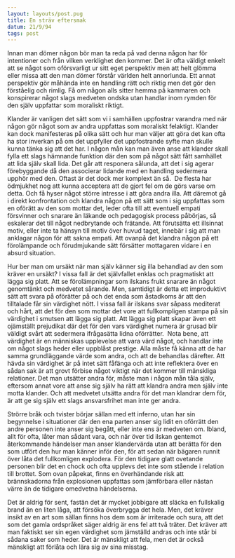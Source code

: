 ```yaml
---
layout: layouts/post.pug
title: En sträv eftersmak
datum: 21/9/94
tags: post
---
```


Innan man dömer någon bör man ta reda på vad denna någon har för intentioner och från vilken verklighet den kommer. Det är ofta väldigt enkelt att se något som oförsvarligt ur sitt eget perspektiv men att helt glömma eller missa att den man dömer förstår världen helt annorlunda. Ett annat perspektiv gör måhända inte en handling rätt och riktig men det gör den förståelig och rimlig. Få om någon alls sitter hemma på kammaren och konspirerar något slags medveten ondska utan handlar inom rymden för den själv uppfattar som moraliskt riktigt.

Klander är vanligen det sätt som vi i samhällen uppfostrar varandra med när någon gör något som av andra uppfattas som moraliskt felaktigt. Klander kan dock manifesteras på olika sätt och hur man väljer att göra det kan ofta ha stor inverkan på om det uppfyller det uppfostrande syfte man skulle kunna tänka sig att det har. I någon mån kan man även anse att klander skall fylla ett slags hämnande funktion där den som på något sätt fått samhället att lida själv skall lida. Det går att responera sålunda, att det i sig agerar förebyggande då den associerar lidande med en handling sedermera upphör med den. Oftast är det dock mer komplext än så.  De flesta har ödmjukhet nog att kunna acceptera att de gjort fel om de görs varse om detta. Och få hyser något större intresse i att göra andra illa. Att däremot gå i direkt konfrontation och klandra någon på ett sätt som i sig uppfattas som en oförätt av den som mottar det, leder ofta till att eventuell empati försvinner och snarare än läkande och pedagogisk process påbörjas, så eskalerar det till något nedbrytande och frätande. Att förutsätta ett illsinnat motiv, eller inte ta hänsyn till motiv över huvud taget, innebär i sig att man anklagar någon för att sakna empati. Att ovanpå det klandra någon på ett förolämpande och förudmjukande sätt försätter mottagaren vidare i en absurd situation.

Hur ber man om ursäkt när man själv känner sig illa behandlad av den som kräver en ursäkt? I vissa fall är det självfallet enklas och pragmatiskt att lägga sig platt. Att se förolämpningar som ilskans frukt snarare än något genomtänkt och medvetet sårande. Men, samtidigt är detta ett improduktivt sätt att svara på oförätter på och det enda som åstadkoms är att den tilltalade får sin värdighet nött. I vissa fall är ilskans svar såpass mediterat och hårt, att det för den som mottar det vore att fullkompligen stampa på sin värdighet i smutsen att lägga sig platt. Att lägga sig platt skapar även ett ojämställt prejudikat där det för den vars värdighet numera är grusad blir väldigt svårt att sedermera ifrågasätta lidna oförrätter.  Nota bene, att värdighet är en människas upplevelse att vara värd något, och handlar inte om något slags heder eller uppblåst prestige. Alla måste få känna att de har samma grundläggande värde som andra, och att de behandlas därefter. Att hävda sin värdighet är på intet sätt fåfänga och att inte reflektera över en sådan sak är att grovt förbise något viktigt när det kommer till mänskliga relationer. Det man utsätter andra för, måste man i någon mån tåla själv, eftersom annat vore att anse sig själv ha rätt att klandra andra men själv inte motta klander. Och att medvetet utsätta andra för det man klandrar dem för, är att ge sig själv ett slags ansvarsfrihet man inte ger andra.

Strörre bråk och tvister börjar sällan med ett inferno, utan har sin begynnelse i situationer där den ena parten anser sig lidit en oförrätt den andre personen inte anser sig begått, eller inte ens är medveten om. Ibland, allt för ofta, låter man sådant vara, och när över tid ilskan gentemot återkommande händelser man anser klandervärda utan att berätta för den som utfört den hur man känner inför den, för att sedan när bägaren runnit över låta det fullkomligen explodera. För den tidigare glatt ovetande personen blir det en chock och ofta upplevs det inte som stående i relation till brottet. Som ovan påpekat, finns en överhändande risk att brännskadorna från explosionen uppfattas som jämförbara eller nästan värre än de tidigare omedvetna händelserna.

Det är aldrig för sent, fastän det är mycket jobbigare att släcka en fullskalig brand än en liten låga, att försöka överbrygga det hela. Men, det kräver insikt av en art som sällan finns hos dem som är irriterade och sura, att det som det gamla ordspråket säger aldrig är ens fel att två träter. Det kräver att man faktiskt ser sin egen värdighet som jämställd andras och inte står bi sådana saker som heder. Det är mänskligt att fela, men det är också mänskligt att förlåta och lära sig av sina misstag.
